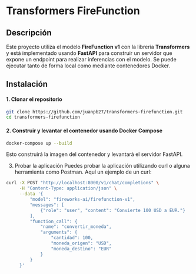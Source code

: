 # Transformers FireFunction

## Descripción

Este proyecto utiliza el modelo **FireFunction v1** con la librería **Transformers** y está implementado usando **FastAPI** para construir un servidor que expone un endpoint para realizar inferencias con el modelo. Se puede ejecutar tanto de forma local como mediante contenedores Docker.

## Instalación

#### 1. Clonar el repositorio

```bash
git clone https://github.com/juanpb27/transformers-firefunction.git
cd transformers-firefunction
```

#### 2. Construir y levantar el contenedor usando Docker Compose
```bash
docker-compose up --build
```

Esto construirá la imagen del contenedor y levantará el servidor FastAPI.

3. Probar la aplicación
Puedes probar la aplicación utilizando curl o alguna herramienta como Postman. Aquí un ejemplo de un curl:

```bash
curl -X POST "http://localhost:8000/v1/chat/completions" \
     -H "Content-Type: application/json" \
     --data '{
         "model": "fireworks-ai/firefunction-v1",
         "messages": [
             {"role": "user", "content": "Convierte 100 USD a EUR."}
         ],
         "function_call": {
             "name": "convertir_moneda",
             "arguments": {
                 "cantidad": 100,
                 "moneda_origen": "USD",
                 "moneda_destino": "EUR"
             }
         }
     }'
```